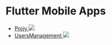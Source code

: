# Flutter Mobile Apps

<ul>
<li>
      <a href="https://github.com/Laura-ElenaOlaru/Mobile-Apps/tree/main/Projy"> 
	      Projy
        <img src="https://user-images.githubusercontent.com/57533863/157671458-5de93f20-7861-4ef9-940c-12a9d1d6bf56.png">
      </a>
</li>

<li>
      <a href="https://github.com/Laura-ElenaOlaru/Mobile-Apps/tree/main/UsersManagement"> 
	      UsersManagement
        <img src="https://user-images.githubusercontent.com/57533863/157663591-8248304e-87a5-4c59-aa7e-2d0e01f2452e.png">
      </a>
</li>
</ul>
